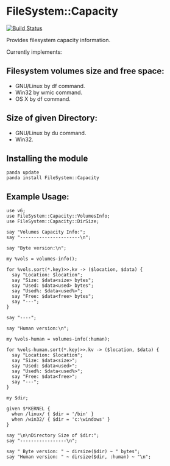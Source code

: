 # FileSystem::Capacity
[![Build Status](https://travis-ci.org/ramiroencinas/perl6-FileSystem-Capacity.svg?branch=master)](https://travis-ci.org/ramiroencinas/perl6-FileSystem-Capacity)

Provides filesystem capacity information.

Currently implements:

## Filesystem volumes size and free space: ##
* GNU/Linux by df command.
* Win32 by wmic command.
* OS X by df command.

## Size of given Directory: ##
* GNU/Linux by du command.
* Win32.

## Installing the module ##

    panda update
    panda install FileSystem::Capacity

## Example Usage: ##
    use v6;
    use FileSystem::Capacity::VolumesInfo;
    use FileSystem::Capacity::DirSize;

    say "Volumes Capacity Info:";
    say "----------------------\n";

    say "Byte version:\n";

    my %vols = volumes-info();

    for %vols.sort(*.key)>>.kv -> ($location, $data) {
      say "Location: $location";
      say "Size: $data<size> bytes";
      say "Used: $data<used> bytes";
      say "Used%: $data<used%>";
      say "Free: $data<free> bytes";
      say "---";
    }

    say "----";

    say "Human version:\n";

    my %vols-human = volumes-info(:human);

    for %vols-human.sort(*.key)>>.kv -> ($location, $data) {
      say "Location: $location";
      say "Size: $data<size>";
      say "Used: $data<used>";
      say "Used%: $data<used%>";
      say "Free: $data<free>";
      say "---";
    }

    my $dir;

    given $*KERNEL {
      when /linux/ { $dir = '/bin' }
      when /win32/ { $dir = 'c:\windows' }
    }

    say "\n\nDirectory Size of $dir:";
    say "-----------------\n";

    say " Byte version: " ~ dirsize($dir) ~ " bytes";
    say "Human version: " ~ dirsize($dir, :human) ~ "\n";
